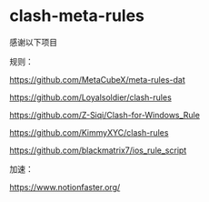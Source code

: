 # clash-meta-rules

感谢以下项目

规则：

https://github.com/MetaCubeX/meta-rules-dat
 
https://github.com/Loyalsoldier/clash-rules
 
https://github.com/Z-Siqi/Clash-for-Windows_Rule

https://github.com/KimmyXYC/clash-rules

https://github.com/blackmatrix7/ios_rule_script

加速：

https://www.notionfaster.org/
